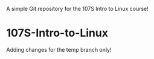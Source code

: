 A simple Git repository for the 107S Intro to Linux course!
# 107S-Intro-to-Linux

Adding changes for the temp branch only!
